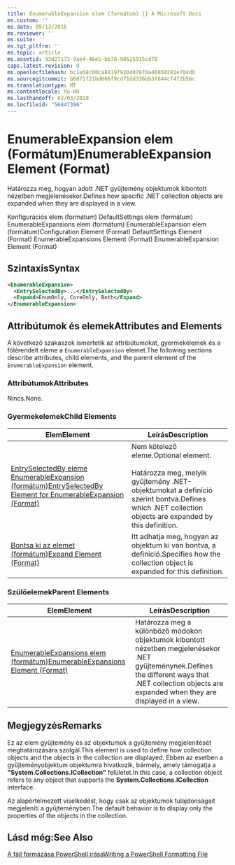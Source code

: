 ```yaml
---
title: EnumerableExpansion elem (formátum) |} A Microsoft Docs
ms.custom: ''
ms.date: 09/13/2016
ms.reviewer: ''
ms.suite: ''
ms.tgt_pltfrm: ''
ms.topic: article
ms.assetid: 93d27173-9ae4-46e5-bb78-90525915cd70
caps.latest.revision: 9
ms.openlocfilehash: bc1e58c00ca8419f9204076f0a46050281e704db
ms.sourcegitcommit: b6871f21bd666f9cd71dd336bb3f844cf472b56c
ms.translationtype: MT
ms.contentlocale: hu-HU
ms.lasthandoff: 02/03/2019
ms.locfileid: "56847396"
---
```

# <a name="enumerableexpansion-element-format"></a><span data-ttu-id="246a4-102">EnumerableExpansion elem (Formátum)</span><span class="sxs-lookup"><span data-stu-id="246a4-102">EnumerableExpansion Element (Format)</span></span>

<span data-ttu-id="246a4-103">Határozza meg, hogyan adott .NET gyűjtemény objektumok kibontott nézetben megjelenésekor.</span><span class="sxs-lookup"><span data-stu-id="246a4-103">Defines how specific .NET collection objects are expanded when they are displayed in a view.</span></span>

<span data-ttu-id="246a4-104">Konfigurációs elem (formátum) DefaultSettings elem (formátum) EnumerableExpansions elem (formátum) EnumerableExpansion elem (formátum)</span><span class="sxs-lookup"><span data-stu-id="246a4-104">Configuration Element (Format) DefaultSettings Element (Format) EnumerableExpansions Element (Format) EnumerableExpansion Element (Format)</span></span>

## <a name="syntax"></a><span data-ttu-id="246a4-105">Szintaxis</span><span class="sxs-lookup"><span data-stu-id="246a4-105">Syntax</span></span>

```xml
<EnumerableExpansion>
  <EntrySelectedBy>...</EntrySelectedBy>
  <Expand>EnumOnly, CoreOnly, Both</Expand>
</EnumerableExpansion>
```

## <a name="attributes-and-elements"></a><span data-ttu-id="246a4-106">Attribútumok és elemek</span><span class="sxs-lookup"><span data-stu-id="246a4-106">Attributes and Elements</span></span>

<span data-ttu-id="246a4-107">A következő szakaszok ismertetik az attribútumokat, gyermekelemek és a fölérendelt eleme a `EnumerableExpansion` elemet.</span><span class="sxs-lookup"><span data-stu-id="246a4-107">The following sections describe attributes, child elements, and the parent element of the `EnumerableExpansion` element.</span></span>

### <a name="attributes"></a><span data-ttu-id="246a4-108">Attribútumok</span><span class="sxs-lookup"><span data-stu-id="246a4-108">Attributes</span></span>

<span data-ttu-id="246a4-109">Nincs.</span><span class="sxs-lookup"><span data-stu-id="246a4-109">None.</span></span>

### <a name="child-elements"></a><span data-ttu-id="246a4-110">Gyermekelemek</span><span class="sxs-lookup"><span data-stu-id="246a4-110">Child Elements</span></span>

|<span data-ttu-id="246a4-111">Elem</span><span class="sxs-lookup"><span data-stu-id="246a4-111">Element</span></span>|<span data-ttu-id="246a4-112">Leírás</span><span class="sxs-lookup"><span data-stu-id="246a4-112">Description</span></span>|
|-------------|-----------------|
|[<span data-ttu-id="246a4-113">EntrySelectedBy eleme EnumerableExpansion (formátum)</span><span class="sxs-lookup"><span data-stu-id="246a4-113">EntrySelectedBy Element for EnumerableExpansion (Format)</span></span>](./entryselectedby-element-for-enumerableexpansion-format.md)|<span data-ttu-id="246a4-114">Nem kötelező eleme.</span><span class="sxs-lookup"><span data-stu-id="246a4-114">Optional element.</span></span><br /><br /> <span data-ttu-id="246a4-115">Határozza meg, melyik gyűjtemény .NET-objektumokat a definíció szerint bontva.</span><span class="sxs-lookup"><span data-stu-id="246a4-115">Defines which .NET collection objects are expanded by this definition.</span></span>|
|[<span data-ttu-id="246a4-116">Bontsa ki az elemet (formátum)</span><span class="sxs-lookup"><span data-stu-id="246a4-116">Expand Element (Format)</span></span>](./expand-element-format.md)|<span data-ttu-id="246a4-117">Itt adhatja meg, hogyan az objektum ki van bontva, a definíció.</span><span class="sxs-lookup"><span data-stu-id="246a4-117">Specifies how the collection object is expanded for this definition.</span></span>|

### <a name="parent-elements"></a><span data-ttu-id="246a4-118">Szülőelemek</span><span class="sxs-lookup"><span data-stu-id="246a4-118">Parent Elements</span></span>

|<span data-ttu-id="246a4-119">Elem</span><span class="sxs-lookup"><span data-stu-id="246a4-119">Element</span></span>|<span data-ttu-id="246a4-120">Leírás</span><span class="sxs-lookup"><span data-stu-id="246a4-120">Description</span></span>|
|-------------|-----------------|
|[<span data-ttu-id="246a4-121">EnumerableExpansions elem (formátum)</span><span class="sxs-lookup"><span data-stu-id="246a4-121">EnumerableExpansions Element (Format)</span></span>](./enumerableexpansions-element-format.md)|<span data-ttu-id="246a4-122">Határozza meg a különböző módokon objektumok kibontott nézetben megjelenésekor .NET gyűjteménynek.</span><span class="sxs-lookup"><span data-stu-id="246a4-122">Defines the different ways that .NET collection objects are expanded when they are displayed in a view.</span></span>|

## <a name="remarks"></a><span data-ttu-id="246a4-123">Megjegyzés</span><span class="sxs-lookup"><span data-stu-id="246a4-123">Remarks</span></span>

<span data-ttu-id="246a4-124">Ez az elem gyűjtemény és az objektumok a gyűjtemény megjelenítését meghatározására szolgál.</span><span class="sxs-lookup"><span data-stu-id="246a4-124">This element is used to define how collection objects and the objects in the collection are displayed.</span></span> <span data-ttu-id="246a4-125">Ebben az esetben a gyűjteményobjektum objektumra hivatkozik, bármely, amely támogatja a **"System.Collections.ICollection"** felületet.</span><span class="sxs-lookup"><span data-stu-id="246a4-125">In this case, a collection object refers to any object that supports the  **System.Collections.ICollection** interface.</span></span>

<span data-ttu-id="246a4-126">Az alapértelmezett viselkedést, hogy csak az objektumok tulajdonságait megjeleníti a gyűjteményben.</span><span class="sxs-lookup"><span data-stu-id="246a4-126">The default behavior is to display only the properties of the objects in the collection.</span></span>

## <a name="see-also"></a><span data-ttu-id="246a4-127">Lásd még:</span><span class="sxs-lookup"><span data-stu-id="246a4-127">See Also</span></span>

[<span data-ttu-id="246a4-128">A fájl formázása PowerShell írása</span><span class="sxs-lookup"><span data-stu-id="246a4-128">Writing a PowerShell Formatting File</span></span>](./writing-a-powershell-formatting-file.md)
